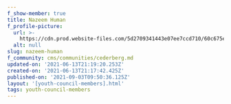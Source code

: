 ```yaml
---
f_show-member: true
title: Nazeem Human
f_profile-picture:
  url: >-
    https://cdn.prod.website-files.com/5d2709341443e07ee7ccd710/60c675ecac258cf60e8c1e0f_Nazeem%20Human.jpeg
  alt: null
slug: nazeem-human
f_community: cms/communities/cederberg.md
updated-on: '2021-06-13T21:19:20.253Z'
created-on: '2021-06-13T21:17:42.425Z'
published-on: '2021-09-03T09:50:36.125Z'
layout: '[youth-council-members].html'
tags: youth-council-members
---
```



